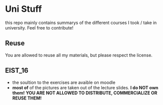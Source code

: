# Uni Stuff

this repo mainly contains summarys of the different courses I took / take in university. Feel free to contribute!

## Reuse
You are allowed to reuse all my materials, but please respect the license.

## EIST_16
- the soultion to the exercises are avaible on moodle
- **most of** of the pictures are taken out of the lecture slides. **I do NOT own them!** **YOU ARE NOT ALLOWED TO DISTRIBUTE, COMMERCIALIZE OR REUSE THEM!**
